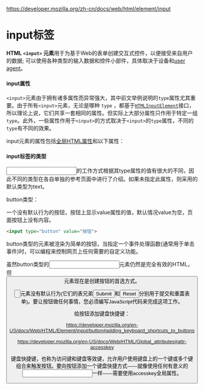 https://developer.mozilla.org/zh-cn/docs/web/html/element/input

# input标签

**HTML `<input>` 元素**用于为基于Web的表单创建交互式控件，以便接受来自用户的数据; 可以使用各种类型的输入数据和控件小部件，具体取决于设备和[user agent](https://developer.mozilla.org/zh-CN/docs/Glossary/User_agent)。

#### input属性

`<input>`元素由于拥有诸多属性而异常强大，其中前文举例说明的`type`属性尤其重要。由于所有`<input>`元素，无论是哪种 `type` ，都基于[`HTMLInputElement`](https://developer.mozilla.org/zh-CN/docs/Web/API/HTMLInputElement)接口，所以理论上说，它们共享一套相同的属性。但实际上大部分属性只作用于特定一组 `type`。此外，一些属性作用于`<input>`的方式取决于`<input>`的`type`属性，不同的`type`有不同的效果。

input元素的属性包括[全局HTML属性](https://wiki.developer.mozilla.org/en-US/docs/Web/HTML/Global_attributes)和以下属性：



#### input标签的类型

<input>的工作方式根据其type属性的值有很大的不同，因此不同的类型在各自单独的参考页面中进行了介绍。如果未指定此属性，则采用的默认类型为text。

button类型：

一个没有默认行为的按钮，按钮上显示value属性的值，默认情况value为空，页面按钮上没有内容。

```html
<input type="button" value="按钮">
```

button类型的元素被渲染为简单的按钮，当指定一个事件处理函数(通常用于单击事件)时，可以编程来控制网页上任何需要的自定义功能。

虽然button类型的<input>元素仍然是完全有效的HTML，但<button>元素现在是创建按钮的首选方式。

<input type="button">元素没有默认行为(它们的表兄弟<input type="submit">和<input type="reset">分别用于提交和重置表单)。要让按钮做任何事情，您必须编写JavaScript代码来完成这项工作。

给按钮添加键盘快捷键：

https://developer.mozilla.org/en-US/docs/Web/HTML/Element/input/button#adding_keyboard_shortcuts_to_buttons

https://developer.mozilla.org/en-US/docs/Web/HTML/Global_attributes#attr-accesskey

键盘快捷键，也称为访问键和键盘等效键，允许用户使用键盘上的一个键或多个键组合来触发按钮。要向按钮添加一个键盘快捷方式——就像使用任何有意义的<input>一样——需要使用accesskey全局属性。